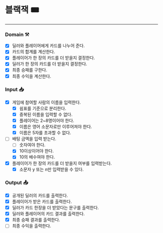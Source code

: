 # 블랙잭 🎟️

---

### Domain ⚒️
- [x] 딜러와 플레이어에게 카드를 나누어 준다.
- [x] 카드의 합계를 계산한다.
- [x] 플레이어가 한 장의 카드를 더 받을지 결정한다.
- [x] 딜러가 한 장의 카드를 더 받을지 결정한다.
- [x] 최종 승패를 구한다.
- [x] 최종 수익을 계산한다.

### Input 📥
- [x] 게임에 참여할 사람의 이름을 입력한다.
    - [x] 쉼표를 기준으로 분리한다.
    - [x] 중복된 이름을 입력할 수 없다.
    - [x] 플레이어는 2~8명이어야 한다.
    - [x] 이름은 영어 소문자로만 이루어져야 한다.
    - [x] 이름은 5자를 초과할 수 없다.
- [ ] 배팅 금액을 입력 받는다.
  - [ ] 숫자여야 한다.
  - [x] 10이상이어야 한다.
  - [x] 10의 배수여야 한다.
- [x] 플레이어가 한 장의 카드를 더 받을지 여부를 입력받는다.
    - [x] 소문자 y 또는 n만 입력받을 수 있다.

### Output 📤
- [x] 공개된 딜러의 카드를 출력한다.
- [x] 플레이어가 받은 카드를 출력한다.
- [x] 딜러가 카드 한장을 더 받았다는 문구를 출력한다.
- [x] 딜러와 플레이어의 카드 결과를 출력한다.
- [x] 최종 승패 결과를 출력한다.
- [ ] 최종 수익을 출력한다.
